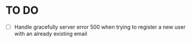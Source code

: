 # TO DO

- [ ] Handle gracefully server error 500 when trying to register a new user with an already existing email
